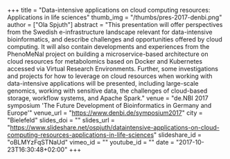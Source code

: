 +++
title = "Data-intensive applications on cloud computing resources: Applications in life sciences"
thumb_img = "/thumbs/pres-2017-denbi.png"
author = ["Ola Spjuth"]
abstract = "This presentation will offer perspectives from the Swedish e-infrastructure landscape relevant for data-intensive bioinformatics, and describe challenges and opportunities offered by cloud computing. It will also contain developments and experiences from the PhenoMeNal project on building a microservice-based architecture on cloud resources for metabolomics based on Docker and Kubernetes accessed via Virtual Research Environments. Further, some investigations and projects for how to leverage on cloud resources when working with data-intensive applications will be presented, including large-scale genomics, working with sensitive data, the challenges of cloud-based storage, workflow systems, and Apache Spark."
venue = "de.NBI 2017 symposium 'The Future Development of Bioinformatics in Germany and Europe'"
venue_url = "https://www.denbi.de/symposium2017"
city = "Bielefeld"
slides_doi = ""
slides_url = "https://www.slideshare.net/ospjuth/dataintensive-applications-on-cloud-computing-resources-applications-in-life-sciences"
slideshare_id = "oBLMYzFqSTNaUd"
vimeo_id = ""
youtube_id = ""
date = "2017-10-23T16:30:48+02:00"
+++
